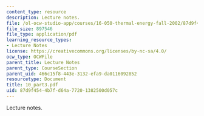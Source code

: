 ```yaml
---
content_type: resource
description: Lecture notes.
file: /ol-ocw-studio-app/courses/16-050-thermal-energy-fall-2002/87d9f4544b7fd64a77201382500d057c_10_part3.pdf
file_size: 897546
file_type: application/pdf
learning_resource_types:
- Lecture Notes
license: https://creativecommons.org/licenses/by-nc-sa/4.0/
ocw_type: OCWFile
parent_title: Lecture Notes
parent_type: CourseSection
parent_uid: 466c15f8-443e-3132-efa9-da0116092852
resourcetype: Document
title: 10_part3.pdf
uid: 87d9f454-4b7f-d64a-7720-1382500d057c
---
```

Lecture notes.